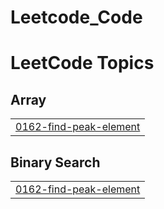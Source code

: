 # Leetcode_Code
<!---LeetCode Topics Start-->
# LeetCode Topics
## Array
|  |
| ------- |
| [0162-find-peak-element](https://github.com/Mantu008/Leetcode_Code/tree/master/0162-find-peak-element) |
## Binary Search
|  |
| ------- |
| [0162-find-peak-element](https://github.com/Mantu008/Leetcode_Code/tree/master/0162-find-peak-element) |
<!---LeetCode Topics End-->
